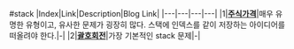 #stack
|Index|Link|Description|Blog Link|
|---|---|---|---|
|1|[**주식가격**](../src/programmers/주식가격)|매우 유명한 유형이고, 유사한 문제가 굉장히 많다. 스택에 인덱스를 같이 저장하는 아이디어를 떠올려야 한다.|-|
|2|[**괄호회전**](../src/programmers/괄호회전)|가장 기본적인 stack 문제|-|
